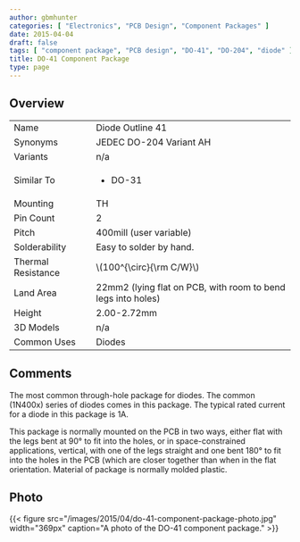 ```yaml
---
author: gbmhunter
categories: [ "Electronics", "PCB Design", "Component Packages" ]
date: 2015-04-04
draft: false
tags: [ "component package", "PCB design", "DO-41", "DO-204", "diode" ]
title: DO-41 Component Package
type: page
---
```


## Overview

<table >
<tbody >
<tr >

<td >Name
</td>

<td >Diode Outline 41
</td>
</tr>
<tr >

<td >Synonyms
</td>

<td >JEDEC DO-204 Variant AH
</td>
</tr>
<tr >
<td >Variants</td>
<td >n/a</td>
</tr>
<tr >
<td >Similar To</td>
<td >
  <ul>
    <li>DO-31</li>
  </ul>
</td>
</tr>
<tr >
<td >Mounting</td>
<td >TH</td>
</tr>
<tr >

<td >Pin Count
</td>

<td >2
</td>
</tr>
<tr >

<td >Pitch
</td>

<td >400mill (user variable)
</td>
</tr>
<tr >

<td >Solderability
</td>
<td >Easy to solder by hand.
</td>
</tr>
<tr >
<td >Thermal Resistance</td>
<td>\(100^{\circ}{\rm C/W}\)
</td>
</tr>
<tr>
<td >Land Area</td>
<td>22mm2 (lying flat on PCB, with room to bend legs into holes)</td>
</tr>
<tr >
<td >Height</td>
<td >2.00-2.72mm</td>
</tr>
<tr>
<td>3D Models</td>
<td>n/a</td>
</tr>
<tr>
<td>Common Uses</td>
<td>Diodes</td>
</tr>
</tbody>
</table>

## Comments

The most common through-hole package for diodes. The common (1N400x) series of diodes comes in this package. The typical rated current for a diode in this package is 1A.

This package is normally mounted on the PCB in two ways, either flat with the legs bent at 90° to fit into the holes, or in space-constrained applications, vertical, with one of the legs straight and one bent 180° to fit into the holes in the PCB (which are closer together than when in the flat orientation. Material of package is normally molded plastic.

## Photo

{{< figure src="/images/2015/04/do-41-component-package-photo.jpg" width="369px" caption="A photo of the DO-41 component package." >}}